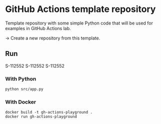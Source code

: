 # GitHub Actions template repository
Template repository with some simple Python code that will be used for examples in GitHub Actions lab.

&#8594; Create a new repository from this template.
## Run
 
S-112552 S-112552 S-112552

### With Python
```1
python src/app.py
```
### With Docker
```
docker build -t gh-actions-playground .
docker run gh-actions-playground
```

